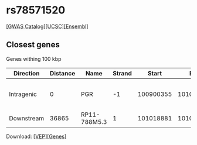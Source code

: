 # rs78571520

[[GWAS Catalog]](https://www.ebi.ac.uk/gwas/variants/rs78571520)[[UCSC]](https://genome.ucsc.edu/cgi-bin/hgTracks?position=chr11:100882016-101082016&addHighlight=hg19.chr11%3A123065528%2D123066028%23fcfcac&hgFind.matches=rs78571520&db=hg19)[[Ensembl]](https://grch37.ensembl.org/Homo_sapiens/Variation/Explore?r=11:100982016-100982016;v=rs78571520;vdb=variation)
## Closest genes

Genes withing 100 kbp

| Direction | Distance | Name | Strand | Start | End | Biotype | Description | ID |
| --------- | -------- | ---- | ------ | ----- | --- | ------- | ----------- | -- |
| Intragenic | 0 | PGR | -1 | 100900355 | 101001255 | protein_coding | progesterone receptor [Source:HGNC Symbol;Acc:8910] | ENSG00000082175 |
| Downstream | 36865 | RP11-788M5.3 | 1 | 101018881 | 101080322 | pseudogene |  | ENSG00000255504 |


Download: [[VEP]](rs78571520_vep.json.gz)[[Genes]](rs78571520_gene.json.gz)

